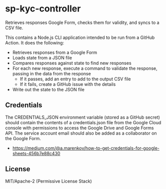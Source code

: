 sp-kyc-controller
===

Retrieves responses Google Form, checks them for validity, and syncs to a CSV file.

This contains a Node.js CLI application intended to be run from a GitHub
Action. It does the following:

* Retrieves responses from a Google Form
* Loads state from a JSON file
* Compares responses against state to find new responses
* For each new response, execute a command to validate the response,
  passing in the data from the response
  * If it passes, add an entry to add to the output CSV file
  * If it fails, create a GitHub issue with the details
* Write out the state to the JSON file

## Credentials

The CREDENTIALS_JSON environment variable (stored as a GitHub secret) should
contain the contents of a credentials.json file from the Google Cloud console
with permissions to access the Google Drive and Google Forms API. The service
account email should also be added as a collaborator on the Google Form.

* https://medium.com/@a.marenkov/how-to-get-credentials-for-google-sheets-456b7e88c430

## License

MIT/Apache-2 (Permissive License Stack)

